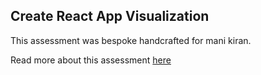 ## Create React App Visualization

This assessment was bespoke handcrafted for mani kiran.

Read more about this assessment [here](https://react.eogresources.com)
